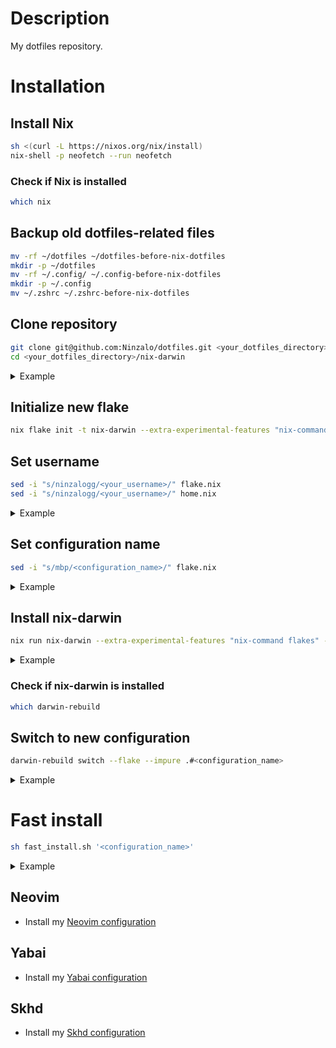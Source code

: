 # Description
My dotfiles repository.

# Installation
## Install Nix
```sh
sh <(curl -L https://nixos.org/nix/install)
nix-shell -p neofetch --run neofetch
```

### Check if Nix is installed
```sh
which nix
```

## Backup old dotfiles-related files
```sh
mv -rf ~/dotfiles ~/dotfiles-before-nix-dotfiles
mkdir -p ~/dotfiles
mv -rf ~/.config/ ~/.config-before-nix-dotfiles
mkdir -p ~/.config
mv ~/.zshrc ~/.zshrc-before-nix-dotfiles
```

## Clone repository
```sh
git clone git@github.com:Ninzalo/dotfiles.git <your_dotfiles_directory>
cd <your_dotfiles_directory>/nix-darwin
```
<details>
<summary>Example</summary>
<p></p>

```sh
git clone git@github.com:Ninzalo/dotfiles.git ~/dotfiles/
cd ~/dotfiles/nix-darwin
```
</details>

## Initialize new flake
```sh
nix flake init -t nix-darwin --extra-experimental-features "nix-command flakes"
```

## Set username
```sh
sed -i "s/ninzalogg/<your_username>/" flake.nix
sed -i "s/ninzalogg/<your_username>/" home.nix
```
<details>
<summary>Example</summary>
<p></p>

```sh
sed -i "s/ninzalogg/$(id -un)/" flake.nix
sed -i "s/ninzalogg/$(id -un)/" home.nix
```
</details>

## Set configuration name
```sh
sed -i "s/mbp/<configuration_name>/" flake.nix
```
<details>
<summary>Example</summary>
<p></p>

```sh
sed -i "s/mbp/$(scutil --get LocalHostName)/" flake.nix
# Or
sed -i "s/mbp/mbp/" ./flake.nix
```
</details>

## Install nix-darwin
```sh
nix run nix-darwin --extra-experimental-features "nix-command flakes" -- switch --flake .#<configuration_name>
```
<details>
<summary>Example</summary>
<p></p>

```sh
nix run nix-darwin --extra-experimental-features "nix-command flakes" -- switch --flake .#mbp
```
</details>

### Check if nix-darwin is installed
```sh
which darwin-rebuild
```

## Switch to new configuration
```sh
darwin-rebuild switch --flake --impure .#<configuration_name>
```
<details>
<summary>Example</summary>
<p></p>

```sh
darwin-rebuild switch --flake --impure .#mbp
```
</details>

# Fast install
```sh
sh fast_install.sh '<configuration_name>'
```
<details>
<summary>Example</summary>
<p></p>

```sh
sh fast_install.sh 'mbp'
```
</details>

## Neovim
- Install my [Neovim configuration](https://github.com/Ninzalo/nvimconf)

## Yabai
- Install my [Yabai configuration](https://github.com/Ninzalo/yabaiconf)

## Skhd
- Install my [Skhd configuration](https://github.com/Ninzalo/skhdconf)
